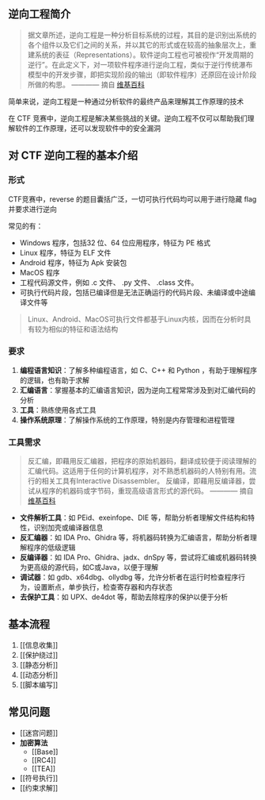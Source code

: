## 逆向工程简介

>据文章所述，逆向工程是一种分析目标系统的过程，其目的是识别出系统的各个组件以及它们之间的关系，并以其它的形式或在较高的抽象层次上，重建系统的表征（Representations）。软件逆向工程也可被视作“开发周期的逆行”。在此定义下，对一项软件程序进行逆向工程，类似于逆行传统瀑布模型中的开发步骤，即把实现阶段的输出（即软件程序）还原回在设计阶段所做的构思。
>———— 摘自 [维基百科](https://zh.wikipedia.org/wiki/%E9%80%86%E5%90%91%E5%B7%A5%E7%A8%8B#%E8%BD%AF%E4%BB%B6)

简单来说，逆向工程是一种通过分析软件的最终产品来理解其工作原理的技术

在 CTF 竞赛中，逆向工程是解决某些挑战的关键。逆向工程不仅可以帮助我们理解软件的工作原理，还可以发现软件中的安全漏洞

## 对 CTF 逆向工程的基本介绍

### 形式

CTF竞赛中，reverse 的题目囊括广泛，一切可执行代码均可以用于进行隐藏 flag 并要求进行逆向

常见的有：  

-  Windows 程序，包括32 位、64 位应用程序，特征为 PE 格式  
- Linux 程序，特征为 ELF 文件  
-  Android 程序，特征为 Apk 安装包  
- MacOS 程序  
- 工程代码源文件，例如 .c 文件、 .py 文件、 .class 文件。  
- 可执行代码片段，包括已编译但是无法正确运行的代码片段、未编译或中途编译文件等  

>Linux、Android、MacOS可执行文件都基于Linux内核，因而在分析时具有较为相似的特征和语法结构

### 要求

1. **编程语言知识**：了解多种编程语言，如 C、C++ 和 Python ，有助于理解程序的逻辑，也有助于求解
2. **汇编语言**：掌握基本的汇编语言知识，因为逆向工程常常涉及到对汇编代码的分析
3. **工具**：熟练使用各式工具
4. **操作系统原理**：了解操作系统的工作原理，特别是内存管理和进程管理

### 工具需求

>反汇编，即藉用反汇编器，把程序的原始机器码，翻译成较便于阅读理解的汇编代码。这适用于任何的计算机程序，对不熟悉机器码的人特别有用。流行的相关工具有Interactive Disassembler。
>反编译，即藉用反编译器，尝试从程序的机器码或字节码，重现高级语言形式的源代码。
>———— 摘自 [维基百科](https://zh.wikipedia.org/wiki/%E9%80%86%E5%90%91%E5%B7%A5%E7%A8%8B#%E8%BD%AF%E4%BB%B6)

- **文件解析工具**：如 PEid、exeinfope、DIE 等，帮助分析者理解文件结构和特性，识别加壳或编译器信息
- **反汇编器**：如 IDA Pro、Ghidra 等，将机器码转换为汇编语言，帮助分析者理解程序的低级逻辑
- **反编译器**：如 IDA Pro、Ghidra、jadx、dnSpy 等，尝试将汇编或机器码转换为更高级的源代码，如C或Java，以便于理解
- **调试器**：如 gdb、x64dbg、ollydbg 等，允许分析者在运行时检查程序行为，设置断点，单步执行，检查寄存器和内存状态
- **去保护工具**：如 UPX、de4dot 等，帮助去除程序的保护以便于分析

## 基本流程

1. [[信息收集]]
2. [[保护绕过]]
3. [[静态分析]]
4. [[动态分析]]
5. [[脚本编写]]

## 常见问题

- [[迷宫问题]]
- **加密算法**
	- [[Base]]
	- [[RC4]]
	- [[TEA]]
- [[符号执行]]
- [[约束求解]]